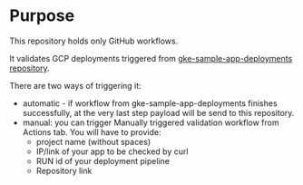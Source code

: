 # Purpose

This repository holds only GitHub workflows.

It validates GCP deployments triggered from [gke-sample-app-deployments repository](https://github.com/ksiedlarek/gke-sample-app-deployments).

There are two ways of triggering it:
- automatic - if workflow from gke-sample-app-deployments finishes successfully, at the very last step payload will be send to this repository.
- manual: you can trigger Manually triggered validation workflow from Actions tab. You will have to provide:
    - project name (without spaces)
    - IP/link of your app to be checked by curl
    - RUN id of your deployment pipeline
    - Repository link